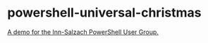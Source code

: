 # powershell-universal-christmas

[A demo for the Inn-Salzach PowerShell User Group.](https://www.meetup.com/powershell-usergroup-inn-salzach/events/304932681/?eventOrigin=group_upcoming_events)
